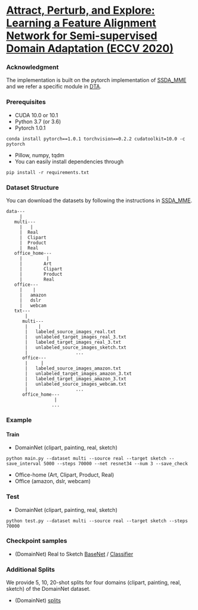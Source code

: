 # [Attract, Perturb, and Explore: Learning a Feature Alignment Network for Semi-supervised Domain Adaptation (ECCV 2020)](https://arxiv.org/pdf/2007.09375.pdf)

### Acknowledgment

The implementation is built on the pytorch implementation of [SSDA_MME](https://github.com/VisionLearningGroup/SSDA_MME) and we refer a specific module in [DTA](https://github.com/postBG/DTA.pytorch).

### Prerequisites

* CUDA 10.0 or 10.1
* Python 3.7 (or 3.6)
* Pytorch 1.0.1
```
conda install pytorch==1.0.1 torchvision==0.2.2 cudatoolkit=10.0 -c pytorch
```
* Pillow, numpy, tqdm
* You can easily install dependencies through
```
pip install -r requirements.txt
```

### Dataset Structure
You can download the datasets by following the instructions in [SSDA_MME](https://github.com/VisionLearningGroup/SSDA_MME).
```
data---
     |
   multi---
     |   |
     |  Real
     |  Clipart
     |  Product
     |  Real
   office_home---
     |         |
     |        Art
     |        Clipart
     |        Product
     |        Real
   office---
     |    |
     |   amazon
     |   dslr
     |   webcam
   txt---
       | 
      multi---
       |    |
       |   labeled_source_images_real.txt
       |   unlabeled_target_images_real_3.txt
       |   labeled_target_images_real_3.txt         
       |   unlabeled_source_images_sketch.txt
       |                  ...
      office---
       |     |
       |   labeled_source_images_amazon.txt
       |   unlabeled_target_images_amazon_3.txt
       |   labeled_target_images_amazon_3.txt         
       |   unlabeled_source_images_webcam.txt
       |                  ...
      office_home---
                  |
                 ...       
```

### Example
#### Train
* DomainNet (clipart, painting, real, sketch)
```
python main.py --dataset multi --source real --target sketch --save_interval 5000 --steps 70000 --net resnet34 --num 3 --save_check
```
* Office-home (Art, Clipart, Product, Real)
* Office (amazon, dslr, webcam)

### Test
* DomainNet (clipart, painting, real, sketch)
```
python test.py --dataset multi --source real --target sketch --steps 70000
```
### Checkpoint samples
* (DomainNet) Real to Sketch  [BaseNet](https://drive.google.com/file/d/1mwG1ClXzsyC3Pvq7WnlJfvtVwZdlQLxy/view?usp=sharing) / 
                              [Classifier](https://drive.google.com/file/d/1cO8YEaFWykRw7Pzw-xJcWx3ERioUBp_L/view?usp=sharing)
### Additional Splits
We provide 5, 10, 20-shot splits for four domains (clipart, painting, real, sketch) of the DomainNet dataset.
* (DomainNet) [splits](https://drive.google.com/file/d/1PhNe8-CmKJq3zCdl0MM8a4tcEbwMbjb0/view?usp=sharing)
